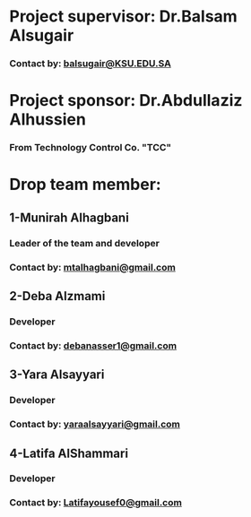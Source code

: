 # Project supervisor: Dr.Balsam Alsugair 
### Contact by: balsugair@KSU.EDU.SA

# Project sponsor: Dr.Abdullaziz Alhussien 
### From Technology Control Co. "TCC"

# Drop team member: 

## 1-Munirah Alhagbani
### Leader of the team and developer
### Contact by: mtalhagbani@gmail.com

## 2-Deba Alzmami
### Developer
### Contact by: debanasser1@gmail.com

## 3-Yara Alsayyari 	
### Developer 
### Contact by: yaraalsayyari@gmail.com

## 4-Latifa AlShammari 
### Developer
### Contact by: Latifayousef0@gmail.com



